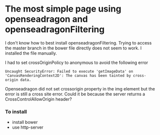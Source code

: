 # The most simple page using openseadragon and openseadragonFiltering

I don't know how to best install openseadragonFiltering. Trying to access the master branch in the bower file directly does not seem to work. I installed the file manually. 

I had to set crossOriginPolicy to anonymous to avoid the following error

    Uncaught SecurityError: Failed to execute 'getImageData' on 'CanvasRenderingContext2D': The canvas has been tainted by cross-origin data.

Openseadragon did not set crossorigin property in the img element but the error is still a cross site error.
Could it be because the server returns a CrossControlAllowOrigin header? 



### To install
- install bower
- use http-server
